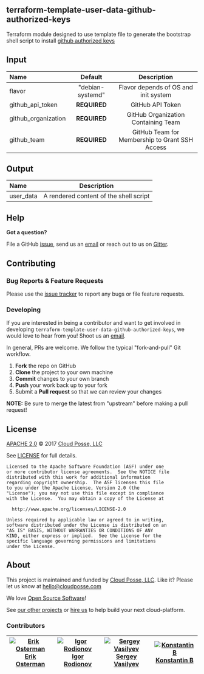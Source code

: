 ## terraform-template-user-data-github-authorized-keys
<!---
  --- This file was automatically generated by the `build-harness`
  --- Make changes instead to `.README.md` and rebuild.
  --->

Terraform module designed to use template file to generate the bootstrap shell script to install [github authorized keys](https://github.com/cloudposse/github-authorized-keys)

## Input

<!--------------------------------REQUIRE POSTPROCESSING-------------------------------->
|  Name |  Default  |  Description  |
|:------|:---------:|:--------------:|
| flavor |"debian-systemd" |Flavor depends of OS and init system|
| github_api_token |__REQUIRED__ |GitHub API Token|
| github_organization |__REQUIRED__ |GitHub Organization Containing Team|
| github_team |__REQUIRED__ |GitHub Team for Membership to Grant SSH Access|

## Output

<!--------------------------------REQUIRE POSTPROCESSING-------------------------------->
|  Name | Description  |
|:------|:------------:|
| user_data | A rendered content of the shell script  |

## Help

**Got a question?**

File a GitHub [issue](https://github.com/cloudposse/terraform-template-user-data-github-authorized-keys/issues), send us an [email](mailto:hello@cloudposse.com) or reach out to us on [Gitter](https://gitter.im/cloudposse/).

## Contributing

### Bug Reports & Feature Requests

Please use the [issue tracker](https://github.com/cloudposse/terraform-template-user-data-github-authorized-keys/issues) to report any bugs or file feature requests.

### Developing

If you are interested in being a contributor and want to get involved in developing `terraform-template-user-data-github-authorized-keys`, we would love to hear from you! Shoot us an [email](mailto:hello@cloudposse.com).

In general, PRs are welcome. We follow the typical "fork-and-pull" Git workflow.

 1. **Fork** the repo on GitHub
 2. **Clone** the project to your own machine
 3. **Commit** changes to your own branch
 4. **Push** your work back up to your fork
 5. Submit a **Pull request** so that we can review your changes

**NOTE:** Be sure to merge the latest from "upstream" before making a pull request!

## License

[APACHE 2.0](LICENSE) © 2017 [Cloud Posse, LLC](https://cloudposse.com)

See [LICENSE](LICENSE) for full details.

    Licensed to the Apache Software Foundation (ASF) under one
    or more contributor license agreements.  See the NOTICE file
    distributed with this work for additional information
    regarding copyright ownership.  The ASF licenses this file
    to you under the Apache License, Version 2.0 (the
    "License"); you may not use this file except in compliance
    with the License.  You may obtain a copy of the License at

      http://www.apache.org/licenses/LICENSE-2.0

    Unless required by applicable law or agreed to in writing,
    software distributed under the License is distributed on an
    "AS IS" BASIS, WITHOUT WARRANTIES OR CONDITIONS OF ANY
    KIND, either express or implied.  See the License for the
    specific language governing permissions and limitations
    under the License.

## About

This project is maintained and funded by [Cloud Posse, LLC][website]. Like it? Please let us know at <hello@cloudposse.com>

We love [Open Source Software](https://github.com/cloudposse/)!

See [our other projects][community]
or [hire us][hire] to help build your next cloud-platform.

  [website]: http://cloudposse.com/
  [community]: https://github.com/cloudposse/
  [hire]: http://cloudposse.com/contact/

### Contributors

|[![Erik Osterman][erik_img]][erik_web]<br/>[Erik Osterman][erik_web] |[![Igor Rodionov][igor_img]][igor_web]<br/>[Igor Rodionov][igor_img] |[![Sergey Vasilyev][sergey_img]][sergey_web]<br/>[Sergey Vasilyev][sergey_web] |[![Konstantin B][konstantin_img]][konstantin_web]<br/>[Konstantin B][konstantin_web] |
|---|---|---|---|

[andriy_img]: https://avatars0.githubusercontent.com/u/7356997?v=4&u=ed9ce1c9151d552d985bdf5546772e14ef7ab617&s=144
[andriy_web]: https://github.com/aknysh/

[erik_img]: http://s.gravatar.com/avatar/88c480d4f73b813904e00a5695a454cb?s=144
[erik_web]: https://github.com/osterman/

[igor_img]: http://s.gravatar.com/avatar/bc70834d32ed4517568a1feb0b9be7e2?s=144
[igor_web]: https://github.com/goruha/

[konstantin_img]: https://avatars1.githubusercontent.com/u/11299538?v=4&u=ed9ce1c9151d552d985bdf5546772e14ef7ab617&s=144
[konstantin_web]: https://github.com/comeanother/

[sergey_img]: https://avatars1.githubusercontent.com/u/1134449?v=4&u=ed9ce1c9151d552d985bdf5546772e14ef7ab617&s=144
[sergey_web]: https://github.com/s2504s/

[valeriy_img]: https://avatars1.githubusercontent.com/u/10601658?v=4&u=ed9ce1c9151d552d985bdf5546772e14ef7ab617&s=144
[valeriy_web]: https://github.com/drama17/

[vladimir_img]: https://avatars1.githubusercontent.com/u/26582191?v=4&u=ed9ce1c9151d552d985bdf5546772e14ef7ab617&s=144
[vladimir_web]: https://github.com/SweetOps/
